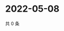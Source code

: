 # 2022-05-08

共 0 条

<!-- BEGIN WEIBO -->
<!-- 最后更新时间 Sun May 08 2022 16:19:21 GMT+0800 (China Standard Time) -->

<!-- END WEIBO -->
